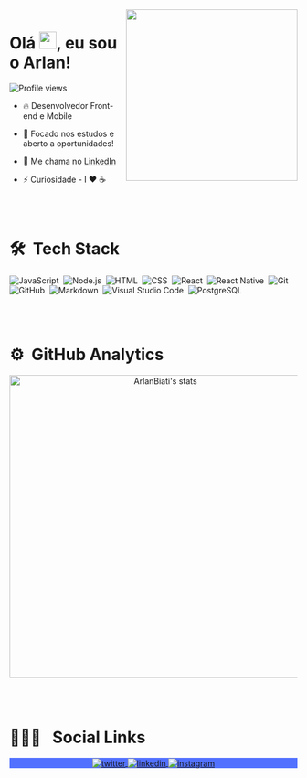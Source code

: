 
<img align="right" height="300em" src="https://user-images.githubusercontent.com/43690080/151084338-0c9da050-1e73-4ae2-910a-f38f2e1d3b5c.png"/>
<h1 align="left">Olá <img src="https://raw.githubusercontent.com/kaueMarques/kaueMarques/master/hi.gif" width="30px">, eu sou o Arlan!</h1>
<p align="left"> <img src="https://komarev.com/ghpvc/?username=ArlanBiati&color=5271FF" alt="Profile views" /> </p>

- 🔥 Desenvolvedor Front-end e Mobile 

- 🔭 Focado nos estudos e aberto a oportunidades!

- 🚀 Me chama no [LinkedIn](https://www.linkedin.com/in/arlan-biati-2b3512115/)

- ⚡ Curiosidade - I ❤️️ ☕

<br><br>

# 🛠 &nbsp;Tech Stack

![JavaScript](https://img.shields.io/badge/-JavaScript-05122A?style=flat&logo=javascript)&nbsp;
![Node.js](https://img.shields.io/badge/-Node.js-05122A?style=flat&logo=node.js)&nbsp;
![HTML](https://img.shields.io/badge/-HTML-05122A?style=flat&logo=HTML5)&nbsp;
![CSS](https://img.shields.io/badge/-CSS-05122A?style=flat&logo=CSS3&logoColor=1572B6)&nbsp;
![React](https://img.shields.io/badge/-React-05122A?style=flat&logo=react)&nbsp;
![React Native](https://img.shields.io/badge/-React%20Native-05122A?style=flat&logo=react)&nbsp;
![Git](https://img.shields.io/badge/-Git-05122A?style=flat&logo=git)&nbsp;
![GitHub](https://img.shields.io/badge/-GitHub-05122A?style=flat&logo=github)&nbsp;
![Markdown](https://img.shields.io/badge/-Markdown-05122A?style=flat&logo=markdown)&nbsp;
![Visual Studio Code](https://img.shields.io/badge/-Visual%20Studio%20Code-05122A?style=flat&logo=visual-studio-code&logoColor=007ACC)&nbsp;
![PostgreSQL](https://img.shields.io/badge/-PostgreSQL-05122A?style=flat&logo=postgresql)&nbsp;

<br><br>

# ⚙️ &nbsp;GitHub Analytics

<p align="center">
<img width="530em" src="https://github-readme-stats.vercel.app/api?username=ArlanBiati&show_icons=true&theme=tokyonight" alt="ArlanBiati's stats"/>
</p>

<br><br>

# 🧔🏻‍♂️ &nbsp; Social Links

<p align="center" style="background:#5271FF">
<a href="https://twitter.com/b14ti" target="_blank">
  <img align="center" src="https://img.shields.io/badge/-ArlanBiati-05122A?style=flat&logo=twitter" alt="twitter"/>  
</a>
<a href="https://linkedin.com/in/ArlanBiati" target="_blank">
  <img align="center" src="https://img.shields.io/badge/-ArlanBiati-05122A?style=flat&logo=linkedin" alt="linkedin"/>
</a>
<a href="https://instagram.com/arlangbiati" target="_blank">
 <img align="center" src="https://img.shields.io/badge/-ArlanBiati-05122A?style=flat&logo=instagram" alt="instagram"/>
</a>
</p>
